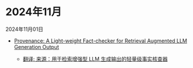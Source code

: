 # 2024年11月

2024年11月01日

- [Provenance: A Light-weight Fact-checker for Retrieval Augmented LLM Generation Output](2024年11月01日/Provenance_A_Light-weight_Fact-checker_for_Retrieval_Augmented_LLM_Generation_Output.md)

    - [翻译: 来源：用于检索增强型 LLM 生成输出的轻量级事实核查器](2024年11月01日/Provenance_A_Light-weight_Fact-checker_for_Retrieval_Augmented_LLM_Generation_Output.md)